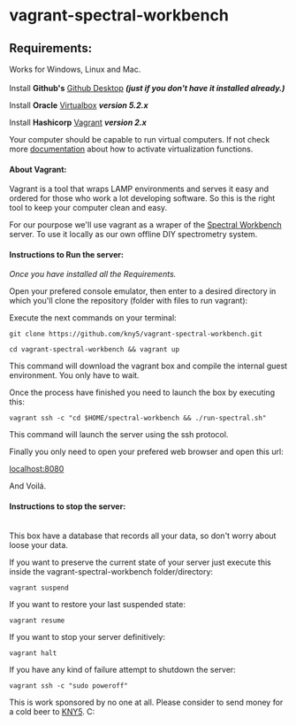 # vagrant-spectral-workbench

## Requirements:  <br/>
Works for Windows, Linux and Mac.  
<br/>
Install **Github's** [Github Desktop](https://desktop.github.com/) ***(just if you don't have it installed already.)***

Install **Oracle** [Virtualbox](https://www.virtualbox.org/wiki/Downloads) ***version 5.2.x***

Install **Hashicorp** [Vagrant](https://www.vagrantup.com/downloads.html) ***version 2.x***

Your computer should be capable to run virtual computers. If not check more [documentation](http://bce.berkeley.edu/enabling-virtualization-in-your-pc-bios.html) about how to activate virtualization functions.

#### About Vagrant:
Vagrant is a tool that wraps LAMP environments and serves it easy and ordered for those who work a lot developing software. So this is the right tool to keep your computer clean and easy.

For our pourpose we'll use vagrant as a wraper of the [Spectral Workbench](https://spectralworkbench.org/) server. To use it locally as our own offline DIY spectrometry system.

#### Instructions to Run the server:

*Once you have installed all the Requirements.*

Open your prefered console emulator, then enter to a desired directory in which you'll clone the repository (folder with files to run vagrant):

Execute the next commands on your terminal:
```
git clone https://github.com/kny5/vagrant-spectral-workbench.git
```

```
cd vagrant-spectral-workbench && vagrant up
```
This command will download the vagrant box and compile the internal guest environment. You only have to wait.

Once the process have finished you need to launch the box by executing this:
```
vagrant ssh -c "cd $HOME/spectral-workbench && ./run-spectral.sh"
```
This command will launch the server using the ssh protocol.

Finally you only need to open your prefered web browser and open this url:

[localhost:8080](localhost:8080)

And Voilá.

#### Instructions to stop the server:
<br/>
This box have a database that records all your data, so don't worry about loose your data.

If you want to preserve the current state of your server just execute this inside the vagrant-spectral-workbench folder/directory:

```
vagrant suspend
```
If you want to restore your last suspended state:
```
vagrant resume
```
If you want to stop your server definitively:
```
vagrant halt
```
If you have any kind of failure attempt to shutdown the server:
```
vagrant ssh -c "sudo poweroff"
```
This is work sponsored by no one at all. Please consider to send money for a cold beer to [KNY5](https://cash.me/$kny5). C:
